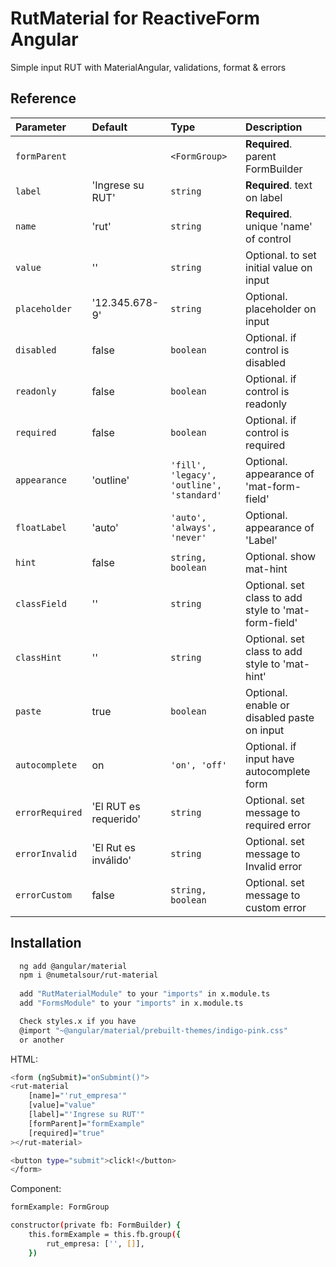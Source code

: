 
# RutMaterial for ReactiveForm Angular

Simple input RUT with MaterialAngular, 
validations, format & errors


## Reference


| Parameter | Default    | Type     | Description                |
| :-------- | :------- | :------- | :------------------------- |
| `formParent`| <FormGroup> | `<FormGroup>` | **Required**. parent FormBuilder  |
| `label`|'Ingrese su RUT' | `string` | **Required**. text on label |
| `name`|'rut' | `string` | **Required**. unique 'name' of control  |
| `value`| ''| `string ` | Optional. to set initial value on input |
| `placeholder`| '12.345.678-9'| `string`  | Optional. placeholder on input |
| `disabled`| false | `boolean` | Optional. if control is disabled |
| `readonly`| false | `boolean` | Optional. if control is readonly |
| `required`| false | `boolean` | Optional. if control is required |
| `appearance`| 'outline'| `'fill', 'legacy', 'outline', 'standard'` | Optional. appearance of 'mat-form-field' |
| `floatLabel`| 'auto'| `'auto', 'always', 'never'` | Optional. appearance of 'Label' |
| `hint`| false | `string, boolean` | Optional. show mat-hint|
| `classField`| '' | `string` | Optional. set class to add style to 'mat-form-field' |
| `classHint`| ''| `string` | Optional. set class to add style to 'mat-hint' |
| `paste`| true| `boolean` | Optional. enable or disabled paste on input |
| `autocomplete`| on| `'on', 'off'` | Optional. if input have autocomplete form |
| `errorRequired`| 'El RUT es requerido' | `string` | Optional. set message to required error |
| `errorInvalid`| 'El Rut es inválido'| `string` | Optional. set message to Invalid error |
| `errorCustom`| false | `string, boolean` | Optional. set message to custom error |



  
## Installation

```bash
  ng add @angular/material
  npm i @numetalsour/rut-material
  
  add "RutMaterialModule" to your "imports" in x.module.ts 
  add "FormsModule" to your "imports" in x.module.ts

  Check styles.x if you have
  @import "~@angular/material/prebuilt-themes/indigo-pink.css"
  or another
```
HTML:
```bash
<form (ngSubmit)="onSubmint()">
<rut-material
    [name]="'rut_empresa'"
    [value]="value"
    [label]="'Ingrese su RUT'"
    [formParent]="formExample"
    [required]="true"
></rut-material>

<button type="submit">click!</button>
</form>
```

Component:
```bash
formExample: FormGroup

constructor(private fb: FormBuilder) {
    this.formExample = this.fb.group({
        rut_empresa: ['', []],
    })
```


    


